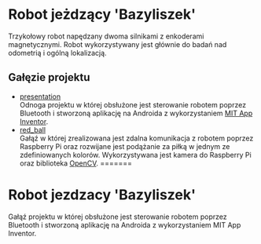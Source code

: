 # Robot jeżdzący 'Bazyliszek'
Trzykołowy robot napędzany dwoma silnikami z enkoderami magnetycznymi. Robot wykorzystywany jest głównie do badań nad odometrią i ogólną lokalizacją.
## Gałęzie projektu
* [presentation](https://github.com/gregg127/Bazyliszek/tree/presentation)  
Odnoga projektu w której obsłużone jest sterowanie robotem poprzez Bluetooth i stworzoną aplikację na Androida z wykorzystaniem [MIT App Inventor](http://appinventor.mit.edu/).
* [red_ball](https://github.com/gregg127/Bazyliszek/tree/red_balls)  
Gałąź w której zrealizowana jest zdalna komunikacja z robotem poprzez Raspberry Pi oraz rozwijane jest podążanie za piłką w jednym ze zdefiniowanych kolorów. Wykorzystywana jest kamera do Raspberry Pi oraz biblioteka [OpenCV](https://opencv.org/).
=======
# Robot jezdzacy 'Bazyliszek'
Gałąź projektu w której obsłużone jest sterowanie robotem poprzez Bluetooth i stworzoną aplikację na Androida z wykorzystaniem MIT App Inventor.
